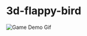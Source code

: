 # 3d-flappy-bird
![Game Demo Gif](https://github.com/ChaserZ98/3D-Flappy-Bird/blob/master/Doc/demo.gif?raw=true)